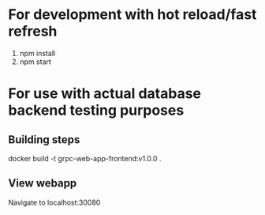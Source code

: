 # For development with hot reload/fast refresh
1. npm install
2. npm start

# For use with actual database backend testing purposes
## Building steps
docker build -t grpc-web-app-frontend:v1.0.0 .

## View webapp
Navigate to localhost:30080

